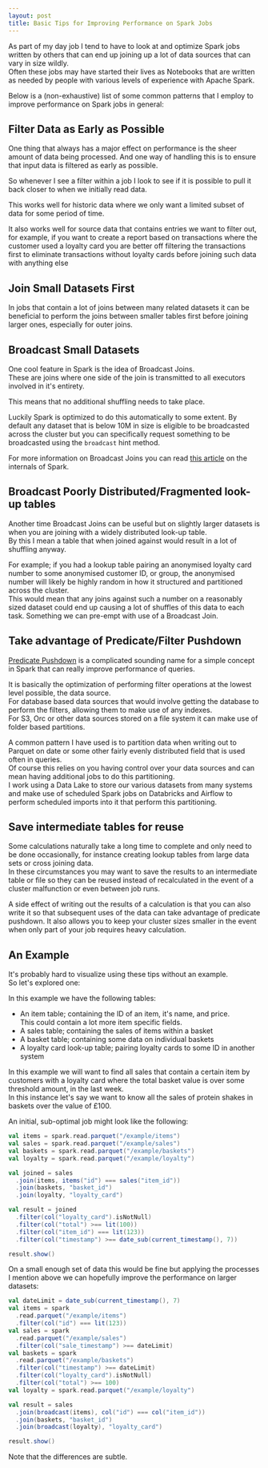 ```yaml
---
layout: post
title: Basic Tips for Improving Performance on Spark Jobs
---
```


As part of my day job I tend to have to look at and optimize Spark jobs written
by others that can end up joining up a lot of data sources that can vary in
size wildly.  
Often these jobs may have started their lives as Notebooks that are written as
needed by people with various levels of experience with Apache Spark.

Below is a (non-exhaustive) list of some common patterns that I employ to
improve performance on Spark jobs in general:

## Filter Data as Early as Possible

One thing that always has a major effect on performance is the sheer amount of
data being processed. And one way of handling this is to ensure that input data
is filtered as early as possible.

So whenever I see a filter within a job I look to see if it is possible to pull
it back closer to when we initially read data.

This works well for historic data where we only want a limited subset of data
for some period of time.

It also works well for source data that contains entries we want to filter out,
for example, if you want to create a report based on transactions where the
customer used a loyalty card you are better off filtering the transactions first
to eliminate transactions without loyalty cards before joining such data with
anything else

## Join Small Datasets First

In jobs that contain a lot of joins between many related datasets it can be
beneficial to perform the joins between smaller tables first before joining
larger ones, especially for outer joins.

## Broadcast Small Datasets

One cool feature in Spark is the idea of Broadcast Joins.  
These are joins where one side of the join is transmitted to all executors
involved in it's entirety.

This means that no additional shuffling needs to take place.

Luckily Spark is optimized to do this automatically to some extent. By default
any dataset that is below 10M in size is eligible to be broadcasted across the
cluster but you can specifically request something to be broadcasted using the
`broadcast` hint method.

For more information on Broadcast Joins you can read
[this article](https://jaceklaskowski.gitbooks.io/mastering-spark-sql/spark-sql-joins-broadcast.html)
on the internals of Spark.

## Broadcast Poorly Distributed/Fragmented look-up tables

Another time Broadcast Joins can be useful but on slightly larger datasets is
when you are joining with a widely distributed look-up table.  
By this I mean a table that when joined against would result in a lot of
shuffling anyway.  

For example; if you had a lookup table pairing an anonymised loyalty card
number to some anonymised customer ID, or group, the anonymised number will
likely be highly random in how it structured and partitioned across the
cluster.  
This would mean that any joins against such a number on a reasonably sized
dataset could end up causing a lot of shuffles of this data to each task.
Something we can pre-empt with use of a Broadcast Join.

## Take advantage of Predicate/Filter Pushdown

[Predicate Pushdown](https://jaceklaskowski.gitbooks.io/mastering-spark-sql/spark-sql-Optimizer-PushDownPredicate.html)
is a complicated sounding name for a simple concept in Spark that can really
improve performance of queries.

It is basically the optimization of performing filter operations at the lowest
level possible, the data source.  
For database based data sources that would
involve getting the database to perform the filters, allowing them to make use
of any indexes.  
For S3, Orc or other data sources stored on a file system it can make use of
folder based partitions.

A common pattern I have used is to partition data when writing out to Parquet
on date or some other fairly evenly distributed field that is used often in
queries.  
Of course this relies on you having control over your data sources and can mean
having additional jobs to do this partitioning.  
I work using a Data Lake to store our various datasets from many systems and
make use of scheduled Spark jobs on Databricks and Airflow to perform scheduled
imports into it that perform this partitioning.

## Save intermediate tables for reuse

Some calculations naturally take a long time to complete and only need to be
done occasionally, for instance creating lookup tables from large data sets or
cross joining data.  
In these circumstances you may want to save the results to an intermediate
table or file so they can be reused instead of recalculated in the event of a
cluster malfunction or even between job runs.

A side effect of writing out the results of a calculation is that you can also
write it so that subsequent uses of the data can take advantage of predicate
pushdown. It also allows you to keep your cluster sizes smaller in the event
when only part of your job requires heavy calculation.

## An Example

It's probably hard to visualize using these tips without an example.  
So let's explored one:

In this example we have the following tables:

* An item table; containing the ID of an item, it's name, and price.  
  This could contain a lot more item specific fields.
* A sales table; containing the sales of items within a basket
* A basket table; containing some data on individual baskets
* A loyalty card look-up table; pairing loyalty cards to some ID in another
  system

In this example we will want to find all sales that contain a certain item by
customers with a loyalty card where the total basket value is over some
threshold amount, in the last week.  
In this instance let's say we want to know all the sales of protein shakes in
baskets over the value of £100.

An initial, sub-optimal job might look like the following:

```scala
val items = spark.read.parquet("/example/items")
val sales = spark.read.parquet("/example/sales")
val baskets = spark.read.parquet("/example/baskets")
val loyalty = spark.read.parquet("/example/loyalty")

val joined = sales
  .join(items, items("id") === sales("item_id"))
  .join(baskets, "basket_id")
  .join(loyalty, "loyalty_card")

val result = joined
  .filter(col("loyalty_card").isNotNull)
  .filter(col("total") >== lit(100))
  .filter(col("item_id") === lit(123))
  .filter(col("timestamp") >== date_sub(current_timestamp(), 7))

result.show()
```

On a small enough set of data this would be fine but applying the processes
I mention above we can hopefully improve the performance on larger datasets:

```scala
val dateLimit = date_sub(current_timestamp(), 7)
val items = spark
  .read.parquet("/example/items")
  .filter(col("id") === lit(123))
val sales = spark
  .read.parquet("/example/sales")
  .filter(col("sale_timestamp") >== dateLimit)
val baskets = spark
  .read.parquet("/example/baskets")
  .filter(col("timestamp") >== dateLimit)
  .filter(col("loyalty_card").isNotNull)
  .filter(col("total") >== 100)
val loyalty = spark.read.parquet("/example/loyalty")

val result = sales
  .join(broadcast(items), col("id") === col("item_id"))
  .join(baskets, "basket_id")
  .join(broadcast(loyalty), "loyalty_card")

result.show()
```

Note that the differences are subtle.  
